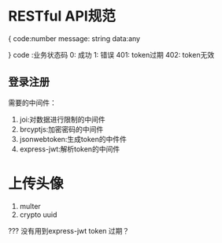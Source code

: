 # RESTful API规范
{
    code:number
    message: string
    data:any

}
code :业务状态码 
    0: 成功
    1: 错误
    401: token过期
    402: token无效

## 登录注册
需要的中间件：
1. joi:对数据进行限制的中间件
2. brcyptjs:加密密码的中间件
3. jsonwebtoken:生成token的中件件
4. express-jwt:解析token的中间件

# 上传头像
1. multer 
2. crypto uuid

???
没有用到express-jwt token 过期？
